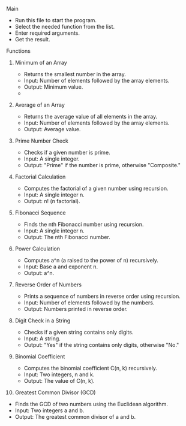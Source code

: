 Main
- Run this file to start the program.
- Select the needed function from the list.
- Enter required arguments.
- Get the result.

Functions
1. Minimum of an Array
   - Returns the smallest number in the array.
   - Input: Number of elements followed by the array elements.
   - Output: Minimum value.
   - 
2. Average of an Array
   - Returns the average value of all elements in the array.
   - Input: Number of elements followed by the array elements.
   - Output: Average value.

3. Prime Number Check
   - Checks if a given number is prime.
   - Input: A single integer.
   - Output: "Prime" if the number is prime, otherwise "Composite."

4. Factorial Calculation
   - Computes the factorial of a given number using recursion.
   - Input: A single integer n.
   - Output: n! (n factorial).

5. Fibonacci Sequence
   - Finds the nth Fibonacci number using recursion.
   - Input: A single integer n.
   - Output: The nth Fibonacci number.

6. Power Calculation
   - Computes a^n (a raised to the power of n) recursively.
   - Input: Base a and exponent n.
   - Output: a^n.

7. Reverse Order of Numbers
   - Prints a sequence of numbers in reverse order using recursion.
   - Input: Number of elements followed by the numbers.
   - Output: Numbers printed in reverse order.

8. Digit Check in a String
   - Checks if a given string contains only digits.
   - Input: A string.
   - Output: "Yes" if the string contains only digits, otherwise "No."

9. Binomial Coefficient
   - Computes the binomial coefficient C(n, k) recursively.
   - Input: Two integers, n and k.
   - Output: The value of C(n, k).

10. Greatest Common Divisor (GCD)
   - Finds the GCD of two numbers using the Euclidean algorithm.
   - Input: Two integers a and b.
   - Output: The greatest common divisor of a and b.
